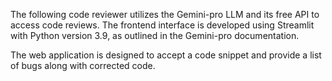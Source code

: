 The following code reviewer utilizes the Gemini-pro LLM and its free API to access code reviews. The frontend interface is developed using Streamlit with Python version 3.9, as outlined in the Gemini-pro documentation.

The web application is designed to accept a code snippet and provide a list of bugs along with corrected code.
